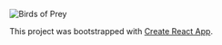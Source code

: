 ![Birds of Prey](https://image.tmdb.org/t/p/original/P70lB9FQ8cYvRFbxzqwZOexe7S.jpg)

This project was bootstrapped with [Create React App](https://github.com/facebook/create-react-app).
